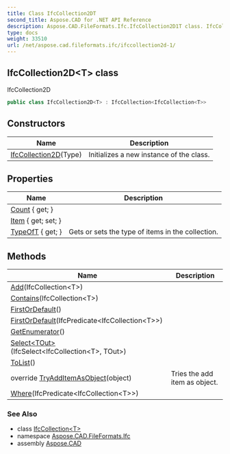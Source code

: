 ```yaml
---
title: Class IfcCollection2DT
second_title: Aspose.CAD for .NET API Reference
description: Aspose.CAD.FileFormats.Ifc.IfcCollection2D1T class. IfcCollection2D
type: docs
weight: 33510
url: /net/aspose.cad.fileformats.ifc/ifccollection2d-1/
---
```

## IfcCollection2D&lt;T&gt; class

IfcCollection2D

```csharp
public class IfcCollection2D<T> : IfcCollection<IfcCollection<T>>
```

## Constructors

| Name | Description |
| --- | --- |
| [IfcCollection2D](ifccollection2d/)(Type) | Initializes a new instance of the class. |

## Properties

| Name | Description |
| --- | --- |
| [Count](../../aspose.cad.fileformats.ifc/ifccollection-1/count/) { get; } |  |
| [Item](../../aspose.cad.fileformats.ifc/ifccollection-1/item/) { get; set; } |  |
| [TypeOfT](../../aspose.cad.fileformats.ifc/ifccollection/typeoft/) { get; } | Gets or sets the type of items in the collection. |

## Methods

| Name | Description |
| --- | --- |
| [Add](../../aspose.cad.fileformats.ifc/ifccollection-1/add/)(IfcCollection&lt;T&gt;) |  |
| [Contains](../../aspose.cad.fileformats.ifc/ifccollection-1/contains/)(IfcCollection&lt;T&gt;) |  |
| [FirstOrDefault](../../aspose.cad.fileformats.ifc/ifccollection-1/firstordefault/)() |  |
| [FirstOrDefault](../../aspose.cad.fileformats.ifc/ifccollection-1/firstordefault/)(IfcPredicate&lt;IfcCollection&lt;T&gt;&gt;) |  |
| [GetEnumerator](../../aspose.cad.fileformats.ifc/ifccollection-1/getenumerator/)() |  |
| [Select&lt;TOut&gt;](../../aspose.cad.fileformats.ifc/ifccollection-1/select/)(IfcSelect&lt;IfcCollection&lt;T&gt;, TOut&gt;) |  |
| [ToList](../../aspose.cad.fileformats.ifc/ifccollection-1/tolist/)() |  |
| override [TryAddItemAsObject](../../aspose.cad.fileformats.ifc/ifccollection2d-1/tryadditemasobject/)(object) | Tries the add item as object. |
| [Where](../../aspose.cad.fileformats.ifc/ifccollection-1/where/)(IfcPredicate&lt;IfcCollection&lt;T&gt;&gt;) |  |

### See Also

* class [IfcCollection&lt;T&gt;](../ifccollection-1/)
* namespace [Aspose.CAD.FileFormats.Ifc](../../aspose.cad.fileformats.ifc/)
* assembly [Aspose.CAD](../../)


